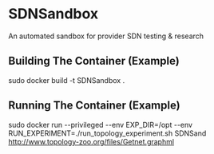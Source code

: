 # SDNSandbox
An automated sandbox for provider SDN testing &amp; research
## Building The Container (Example)
  sudo docker build -t SDNSandbox .

## Running The Container (Example)
sudo docker run --privileged --env EXP_DIR=/opt --env RUN_EXPERIMENT=./run_topology_experiment.sh SDNSand http://www.topology-zoo.org/files/Getnet.graphml
